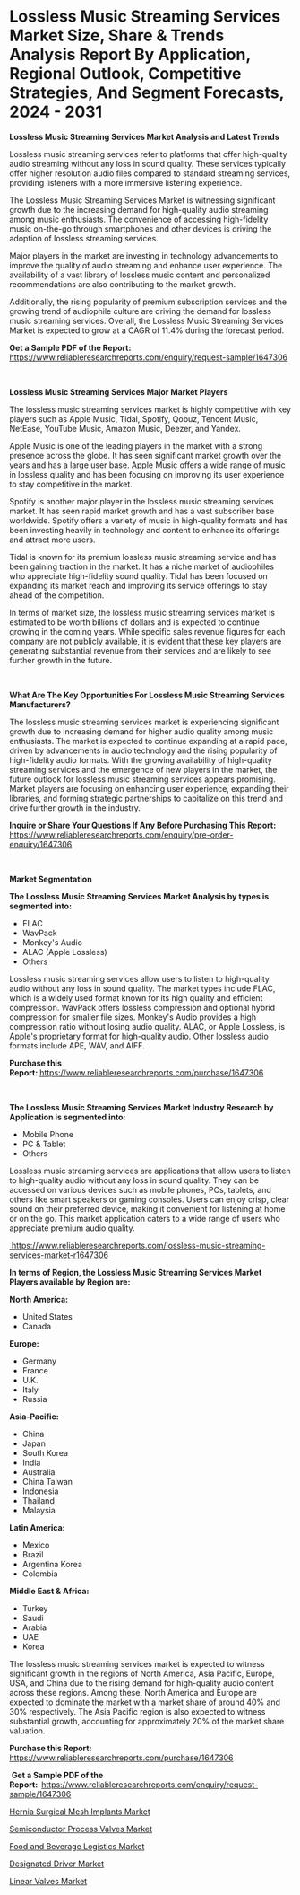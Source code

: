 <p><h1>Lossless Music Streaming Services Market Size, Share & Trends Analysis Report By Application, Regional Outlook, Competitive Strategies, And Segment Forecasts, 2024 - 2031</h1></p><p><strong>Lossless Music Streaming Services Market Analysis and Latest Trends</strong></p>
<p><p>Lossless music streaming services refer to platforms that offer high-quality audio streaming without any loss in sound quality. These services typically offer higher resolution audio files compared to standard streaming services, providing listeners with a more immersive listening experience.</p><p>The Lossless Music Streaming Services Market is witnessing significant growth due to the increasing demand for high-quality audio streaming among music enthusiasts. The convenience of accessing high-fidelity music on-the-go through smartphones and other devices is driving the adoption of lossless streaming services.</p><p>Major players in the market are investing in technology advancements to improve the quality of audio streaming and enhance user experience. The availability of a vast library of lossless music content and personalized recommendations are also contributing to the market growth.</p><p>Additionally, the rising popularity of premium subscription services and the growing trend of audiophile culture are driving the demand for lossless music streaming services. Overall, the Lossless Music Streaming Services Market is expected to grow at a CAGR of 11.4% during the forecast period.</p></p>
<p><strong>Get a Sample PDF of the Report:&nbsp;</strong> <a href="https://www.reliableresearchreports.com/enquiry/request-sample/1647306">https://www.reliableresearchreports.com/enquiry/request-sample/1647306</a></p>
<p>&nbsp;</p>
<p><strong>Lossless Music Streaming Services Major Market Players</strong></p>
<p><p>The lossless music streaming services market is highly competitive with key players such as Apple Music, Tidal, Spotify, Qobuz, Tencent Music, NetEase, YouTube Music, Amazon Music, Deezer, and Yandex.</p><p>Apple Music is one of the leading players in the market with a strong presence across the globe. It has seen significant market growth over the years and has a large user base. Apple Music offers a wide range of music in lossless quality and has been focusing on improving its user experience to stay competitive in the market.</p><p>Spotify is another major player in the lossless music streaming services market. It has seen rapid market growth and has a vast subscriber base worldwide. Spotify offers a variety of music in high-quality formats and has been investing heavily in technology and content to enhance its offerings and attract more users.</p><p>Tidal is known for its premium lossless music streaming service and has been gaining traction in the market. It has a niche market of audiophiles who appreciate high-fidelity sound quality. Tidal has been focused on expanding its market reach and improving its service offerings to stay ahead of the competition.</p><p>In terms of market size, the lossless music streaming services market is estimated to be worth billions of dollars and is expected to continue growing in the coming years. While specific sales revenue figures for each company are not publicly available, it is evident that these key players are generating substantial revenue from their services and are likely to see further growth in the future.</p></p>
<p>&nbsp;</p>
<p><strong>What Are The Key Opportunities For Lossless Music Streaming Services Manufacturers?</strong></p>
<p><p>The lossless music streaming services market is experiencing significant growth due to increasing demand for higher audio quality among music enthusiasts. The market is expected to continue expanding at a rapid pace, driven by advancements in audio technology and the rising popularity of high-fidelity audio formats. With the growing availability of high-quality streaming services and the emergence of new players in the market, the future outlook for lossless music streaming services appears promising. Market players are focusing on enhancing user experience, expanding their libraries, and forming strategic partnerships to capitalize on this trend and drive further growth in the industry.</p></p>
<p><strong>Inquire or Share Your Questions If Any Before Purchasing This Report:</strong> <a href="https://www.reliableresearchreports.com/enquiry/pre-order-enquiry/1647306">https://www.reliableresearchreports.com/enquiry/pre-order-enquiry/1647306</a></p>
<p>&nbsp;</p>
<p><strong>Market Segmentation</strong></p>
<p><strong>The Lossless Music Streaming Services Market Analysis by types is segmented into:</strong></p>
<p><ul><li>FLAC</li><li>WavPack</li><li>Monkey's Audio</li><li>ALAC (Apple Lossless)</li><li>Others</li></ul></p>
<p><p>Lossless music streaming services allow users to listen to high-quality audio without any loss in sound quality. The market types include FLAC, which is a widely used format known for its high quality and efficient compression. WavPack offers lossless compression and optional hybrid compression for smaller file sizes. Monkey's Audio provides a high compression ratio without losing audio quality. ALAC, or Apple Lossless, is Apple's proprietary format for high-quality audio. Other lossless audio formats include APE, WAV, and AIFF.</p></p>
<p><strong>Purchase this Report:&nbsp;</strong><a href="https://www.reliableresearchreports.com/purchase/1647306">https://www.reliableresearchreports.com/purchase/1647306</a></p>
<p>&nbsp;</p>
<p><strong>The Lossless Music Streaming Services Market Industry Research by Application is segmented into:</strong></p>
<p><ul><li>Mobile Phone</li><li>PC & Tablet</li><li>Others</li></ul></p>
<p><p>Lossless music streaming services are applications that allow users to listen to high-quality audio without any loss in sound quality. They can be accessed on various devices such as mobile phones, PCs, tablets, and others like smart speakers or gaming consoles. Users can enjoy crisp, clear sound on their preferred device, making it convenient for listening at home or on the go. This market application caters to a wide range of users who appreciate premium audio quality.</p></p>
<p><a href="https://www.reliableresearchreports.com/lossless-music-streaming-services-market-r1647306">&nbsp;https://www.reliableresearchreports.com/lossless-music-streaming-services-market-r1647306</a></p>
<p><strong>In terms of Region, the Lossless Music Streaming Services Market Players available by Region are:</strong></p>
<p>
    <p> <strong> North America: </strong>
        <ul>
            <li>United States</li>
            <li>Canada</li>
        </ul>
        </p> 
    <p> <strong> Europe: </strong>
        <ul>
            <li>Germany</li>
            <li>France</li>
            <li>U.K.</li>
            <li>Italy</li>
            <li>Russia</li>
        </ul>
        </p> 
    <p> <strong> Asia-Pacific: </strong>
        <ul>
            <li>China</li>
            <li>Japan</li>
            <li>South Korea</li>
            <li>India</li>
            <li>Australia</li>
            <li>China Taiwan</li>
            <li>Indonesia</li>
            <li>Thailand</li>
            <li>Malaysia</li>
        </ul>
        </p> 
    <p> <strong> Latin America: </strong>
        <ul>
            <li>Mexico</li>
            <li>Brazil</li>
            <li>Argentina Korea</li>
            <li>Colombia</li>
        </ul>
        </p> 
    <p> <strong> Middle East & Africa: </strong>
        <ul>
            <li>Turkey</li>
            <li>Saudi</li>
            <li>Arabia</li>
            <li>UAE</li>
            <li>Korea</li>
        </ul>
    </p>
    </p>
<p><p>The lossless music streaming services market is expected to witness significant growth in the regions of North America, Asia Pacific, Europe, USA, and China due to the rising demand for high-quality audio content across these regions. Among these, North America and Europe are expected to dominate the market with a market share of around 40% and 30% respectively. The Asia Pacific region is also expected to witness substantial growth, accounting for approximately 20% of the market share valuation.</p></p>
<p><strong>Purchase this Report: </strong><a href="https://www.reliableresearchreports.com/purchase/1647306">https://www.reliableresearchreports.com/purchase/1647306</a></p>
<p>&nbsp;<strong>Get a Sample PDF of the Report:&nbsp;&nbsp;</strong><a href="https://www.reliableresearchreports.com/enquiry/request-sample/1647306">https://www.reliableresearchreports.com/enquiry/request-sample/1647306</a></p>
<p><strong></strong></p>
<p><p><a href="https://medium.com/@emma.white454357/hernia-surgical-mesh-implants-market-overview-global-market-trends-and-future-prospects-from-2024-6d49d22dd6b6">Hernia Surgical Mesh Implants Market</a></p><p><a href="https://medium.com/@bernadette.hunter4468/global-semiconductor-process-valves-market-focus-on-product-type-diaphragm-valve-bellows-b44607bed871">Semiconductor Process Valves Market</a></p><p><a href="https://github.com/lnamivez37/Market-Research-Report-List-1/blob/main/food-and-beverage-logistics-market.md">Food and Beverage Logistics Market</a></p><p><a href="https://github.com/graysonwolfe1913/Market-Research-Report-List-1/blob/main/designated-driver-market.md">Designated Driver Market</a></p><p><a href="https://issuu.com/reportprime-2/docs/linear-valves-market-size-2030.pptx">Linear Valves Market</a></p></p>
